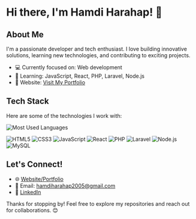 # Hi there, I'm Hamdi Harahap! 👋  

## About Me  
I'm a passionate developer and tech enthusiast. I love building innovative solutions, learning new technologies, and contributing to exciting projects.  

- 💻 Currently focused on: Web development  
- 🌱 Learning: JavaScript, React, PHP, Laravel, Node.js  
- 🔗 Website: [Visit My Portfolio](https://my-porto-hmd.netlify.app/)  

## Tech Stack  

Here are some of the technologies I work with:  

![Most Used Languages](https://github-readme-stats.vercel.app/api/top-langs/?username=HamdiHarahap&layout=compact&langs_count=5&theme=dark)


![HTML5](https://img.shields.io/badge/HTML5-E34F26?style=for-the-badge&logo=html5&logoColor=white)  ![CSS3](https://img.shields.io/badge/CSS3-1572B6?style=for-the-badge&logo=css3&logoColor=white)  ![JavaScript](https://img.shields.io/badge/JavaScript-F7DF1E?style=for-the-badge&logo=javascript&logoColor=black)  ![React](https://img.shields.io/badge/React-61DAFB?style=for-the-badge&logo=react&logoColor=black)  ![PHP](https://img.shields.io/badge/PHP-777BB4?style=for-the-badge&logo=php&logoColor=white)  ![Laravel](https://img.shields.io/badge/Laravel-FF2D20?style=for-the-badge&logo=laravel&logoColor=white)
  ![Node.js](https://img.shields.io/badge/Node.js-339933?style=for-the-badge&logo=nodedotjs&logoColor=white)  ![MySQL](https://img.shields.io/badge/MySQL-4479A1?style=for-the-badge&logo=mysql&logoColor=white) 

## Let's Connect!  
- 🌐 [Website/Portfolio](https://my-porto-hmd.netlify.app/)  
- 📧 Email: [hamdiharahap2005@gmail.com](mailto:hamdiharahap2005@gmail.com)  
- 💼 [LinkedIn](https://www.linkedin.com/in/hamdiharahap/)  

Thanks for stopping by! Feel free to explore my repositories and reach out for collaborations. 😊  

